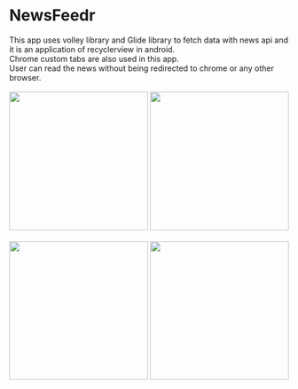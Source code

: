 # NewsFeedr

This app uses volley library and Glide library to fetch data with news api and it is an application of recyclerview in android.<br>
Chrome custom tabs are also used in this app.<br>
User can read the news without being redirected to chrome or any other browser.<br><br>
<img src="https://github.com/YadavYashvant/NewsFeedr/assets/113130559/fcba0a57-8c06-41bf-8a27-991e427652be" width ="250">
<img src="https://github.com/YadavYashvant/NewsFeedr/assets/113130559/90fd0796-6494-469e-80d2-c3a00caaa8d4" width ="250">
<br><br>
<img src="https://github.com/YadavYashvant/NewsFeedr/assets/113130559/46b5d332-5e23-41c8-b203-70631d881ce9" width ="250">
<img src="https://github.com/YadavYashvant/NewsFeedr/assets/113130559/5f958654-9669-45a7-b99d-e182836042fd" width ="250">
